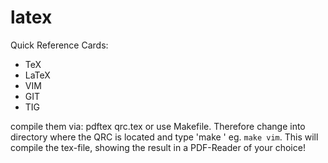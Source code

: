 latex
=====
Quick Reference Cards:
- TeX
- LaTeX
- VIM
- GIT
- TIG

compile them via: pdftex qrc<NAME>.tex or use Makefile. Therefore change into
directory where the QRC is located and type 'make <NAME>' eg.  <code>make
vim</code>. This will compile the tex-file, showing the result in a PDF-Reader
of your choice!
